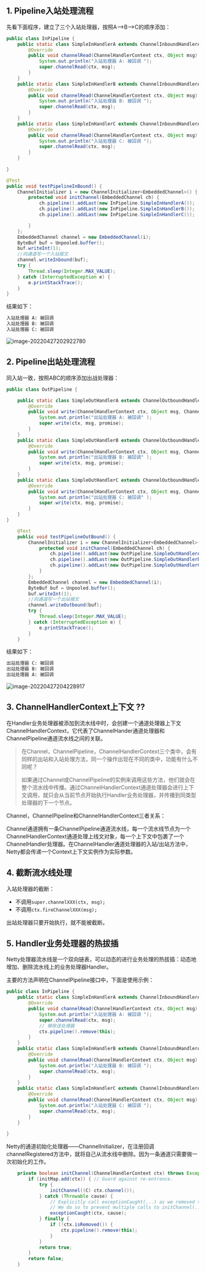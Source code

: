 ## 1. Pipeline入站处理流程

先看下面程序，建立了三个入站处理器，按照A—>B—>C的顺序添加：

```java
public class InPipeline {
    public static class SimpleInHandlerA extends ChannelInboundHandlerAdapter {
        @Override
        public void channelRead(ChannelHandlerContext ctx, Object msg) throws Exception {
            System.out.println("入站处理器 A: 被回调 ");
            super.channelRead(ctx, msg);
        }
    }
    public static class SimpleInHandlerB extends ChannelInboundHandlerAdapter {
        @Override
        public void channelRead(ChannelHandlerContext ctx, Object msg) throws Exception {
            System.out.println("入站处理器 B: 被回调 ");
            super.channelRead(ctx, msg);
        }
    }
    public static class SimpleInHandlerC extends ChannelInboundHandlerAdapter {
        @Override
        public void channelRead(ChannelHandlerContext ctx, Object msg) throws Exception {
            System.out.println("入站处理器 C: 被回调 ");
            super.channelRead(ctx, msg);
        }
    }
    
}

@Test
public void testPipelineInBound() {
    ChannelInitializer i = new ChannelInitializer<EmbeddedChannel>() {
        protected void initChannel(EmbeddedChannel ch) {
            ch.pipeline().addLast(new InPipeline.SimpleInHandlerA());
            ch.pipeline().addLast(new InPipeline.SimpleInHandlerB());
            ch.pipeline().addLast(new InPipeline.SimpleInHandlerC());

        }
    };
    EmbeddedChannel channel = new EmbeddedChannel(i);
    ByteBuf buf = Unpooled.buffer();
    buf.writeInt(1);
    //向通道写一个入站报文
    channel.writeInbound(buf);
    try {
        Thread.sleep(Integer.MAX_VALUE);
    } catch (InterruptedException e) {
        e.printStackTrace();
    }
}
```

结果如下：

```bash
入站处理器 A: 被回调 
入站处理器 B: 被回调 
入站处理器 C: 被回调 
```

![image-20220427202922780](https://raw.githubusercontent.com/Floweryu/typora-img/main/img/202204272029041.png)

## 2. Pipeline出站处理流程

同入站一致，按照ABC的顺序添加出战处理器：

```java
public class OutPipeline {

    public static class SimpleOutHandlerA extends ChannelOutboundHandlerAdapter {
        @Override
        public void write(ChannelHandlerContext ctx, Object msg, ChannelPromise promise) throws Exception {
            System.out.println("出站处理器 A: 被回调" );
            super.write(ctx, msg, promise);
        }
    }
    public static class SimpleOutHandlerB extends ChannelOutboundHandlerAdapter {
        @Override
        public void write(ChannelHandlerContext ctx, Object msg, ChannelPromise promise) throws Exception {
            System.out.println("出站处理器 B: 被回调" );
            super.write(ctx, msg, promise);
        }
    }
    public static class SimpleOutHandlerC extends ChannelOutboundHandlerAdapter {
        @Override
        public void write(ChannelHandlerContext ctx, Object msg, ChannelPromise promise) throws Exception {
            System.out.println("出站处理器 C: 被回调" );
            super.write(ctx, msg, promise);
        }
    }
}

    @Test
    public void testPipelineOutBound() {
        ChannelInitializer i = new ChannelInitializer<EmbeddedChannel>() {
            protected void initChannel(EmbeddedChannel ch) {
                ch.pipeline().addLast(new OutPipeline.SimpleOutHandlerA());
                ch.pipeline().addLast(new OutPipeline.SimpleOutHandlerB());
                ch.pipeline().addLast(new OutPipeline.SimpleOutHandlerC());
            }
        };
        EmbeddedChannel channel = new EmbeddedChannel(i);
        ByteBuf buf = Unpooled.buffer();
        buf.writeInt(1);
        //向通道写一个出站报文
        channel.writeOutbound(buf);
        try {
            Thread.sleep(Integer.MAX_VALUE);
        } catch (InterruptedException e) {
            e.printStackTrace();
        }
    }
```

结果如下：

```bash
出站处理器 C: 被回调
出站处理器 B: 被回调
出站处理器 A: 被回调
```

![image-20220427204228917](https://raw.githubusercontent.com/Floweryu/typora-img/main/img/202204272042063.png)

## 3. ChannelHandlerContext上下文 ??

在Handler业务处理器被添加到流水线中时，会创建一个通道处理器上下文ChannelHandlerContext，它代表了ChannelHander通道处理器和ChannelPipeline通道流水线之间的关联。

> 在Channel，ChannelPipeline，ChannelHandlerContext三个类中，会有同样的出站和入站处理方法，同一个操作出现在不同的类中，功能有什么不同呢？
>
> 如果通过Channel或ChannelPipeline的实例来调用这些方法，他们就会在整个流水线中传播。通过ChannelHandlerContext通道处理器会进行上下文调用，就只会从当前节点开始执行Handler业务处理器，并传播到同类型处理器的下一个节点。

Channel，ChannelPipeline和ChannelHandlerContext三者关系：

Channel通道拥有一条ChannelPipeline通道流水线，每一个流水线节点为一个ChannelHandlerContext通道处理上线文对象，每一个上下文中包裹了一个ChannelHandler处理器。在ChannelHandler通道处理器的入站/出站方法中，Netty都会传递一个Context上下文实例作为实际参数。

## 4. 截断流水线处理

入站处理器的截断：

- 不调用`super.channelXXX(ctx, msg);`
- 不调用`ctx.fireChannelXXX(msg);`

出站处理器只要开始执行，就不能被截断。

## 5. Handler业务处理器的热拔插

Netty处理器流水线是一个双向链表，可以动态的进行业务处理的热拔插：动态地增加、删除流水线上的业务处理器Handler。

主要的方法声明在ChannelPipeline接口中，下面是使用示例：

```java
public class InPipeline {
    public static class SimpleInHandlerA extends ChannelInboundHandlerAdapter {
        @Override
        public void channelRead(ChannelHandlerContext ctx, Object msg) throws Exception {
            System.out.println("入站处理器 A: 被回调 ");
            super.channelRead(ctx, msg);
            // 移除该处理器
            ctx.pipeline().remove(this);
        }
    }
    public static class SimpleInHandlerB extends ChannelInboundHandlerAdapter {
        @Override
        public void channelRead(ChannelHandlerContext ctx, Object msg) throws Exception {
            System.out.println("入站处理器 B: 被回调 ");
            super.channelRead(ctx, msg);
        }
    }
    public static class SimpleInHandlerC extends ChannelInboundHandlerAdapter {
        @Override
        public void channelRead(ChannelHandlerContext ctx, Object msg) throws Exception {
            System.out.println("入站处理器 C: 被回调 ");
            super.channelRead(ctx, msg);
        }
    }
    
}
```

Netty的通道初始化处理器——ChannelInitializer，在注册回调channelRegistered方法中，就将自己从流水线中删除。因为一条通道只需要做一次初始化的工作。

```java
    private boolean initChannel(ChannelHandlerContext ctx) throws Exception {
        if (initMap.add(ctx)) { // Guard against re-entrance.
            try {
                initChannel((C) ctx.channel());
            } catch (Throwable cause) {
                // Explicitly call exceptionCaught(...) as we removed the handler before calling initChannel(...).
                // We do so to prevent multiple calls to initChannel(...).
                exceptionCaught(ctx, cause);
            } finally {
                if (!ctx.isRemoved()) {
                    ctx.pipeline().remove(this);
                }
            }
            return true;
        }
        return false;
    }
```

